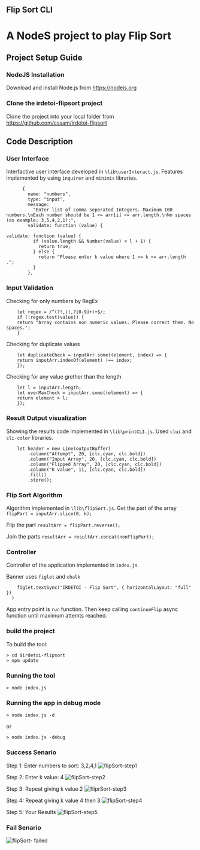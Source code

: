 ## Flip Sort CLI

# **A NodeS project to play Flip Sort**

## **Project Setup Guide**

### NodeJS Installation

Download and install Node.js from https://nodejs.org

### Clone the irdetoi-flipsort project

Clone the project into your local folder from https://github.com/cssam/irdetoi-flipsort

## **Code Description**

### User Interface

Interfactive user interface developed in `\lib\userInteract.js`. Features implemented by using `inquirer` and `minimis` libraries.

```const questions = [
      {
        name: "numbers",
        type: "input",
        message:
          "Enter list of comma seperated Integers. Maximum 100 numbers.\nEach number should be 1 <= arr[i] <= arr.length.\nNo spaces (as example; 3,5,4,2,1):",
        validate: function (value) {
```

```
validate: function (value) {
          if (value.length && Number(value) < l + 1) {
            return true;
          } else {
            return "Please enter k value where 1 <= k <= arr.length .";
          }
        },
```

### Input Validation

Checking for only numbers by RegEx

```
    let regex = /^(?!,)(,?[0-9]+)+$/;
    if (!regex.test(value)) {
    return "Array contains non numeric values. Please correct them. No spaces.";
    }
```

Checking for duplicate values

```
    let duplicateCheck = inputArr.some((element, index) => {
    return inputArr.indexOf(element) !== index;
    });
```

Checking for any value grether than the length

```
    let l = inputArr.length;
    let overMaxCheck = inputArr.some((element) => {
    return element > l;
    });
```

### Result Output visualization

Showing the results code implemented in `\lib\printCLI.js`. Used `clui` and `cli-color` libraries.

```
    let header = new Line(outputBuffer)
        .column("Attempt", 20, [clc.cyan, clc.bold])
        .column("Input Array", 20, [clc.cyan, clc.bold])
        .column("Flipped Array", 20, [clc.cyan, clc.bold])
        .column("K value", 11, [clc.cyan, clc.bold])
        .fill()
        .store();
```

### Flip Sort Algorithm

Algorithm implemented in `\lib\flipSort.js`.
Get the part of the array
`flipPart = inputArr.slice(0, k);`

Flip the part
`resultArr = flipPart.reverse();`

Join the parts
`resultArr = resultArr.concat(nonFlipPart);`

### Controller

Controller of the application implemented in `index.js`.

Banner uses `figlet` and `chalk`

```chalk.yellow(
    figlet.textSync("IRDETOI - Flip Sort", { horizontalLayout: "full" })
  )
```

App entry point is `run` function. Then keep calling `continueFlip` async function until maximum attemts reached.

### build the project

To build the tool:

```
> cd $irdetoi-flipsort
> npm update
```

### Running the tool

```
> node index.js
```

### Running the app in debug mode

```
> node index.js -d
```

or

```
> node index.js -debug
```

### Success Senario

Step 1: Enter numbers to sort: 3,2,4,1
![flipSort-step1](https://user-images.githubusercontent.com/6191308/140782873-d54d2f9d-2598-49f3-982f-1e79350e7daf.png)

Step 2: Enter k value: 4
![flipSort-step2](https://user-images.githubusercontent.com/6191308/140783226-61612b28-f035-4eba-9c18-f1b7ab4beb0c.png)

Step 3: Repeat giving k value 2
![fliprSort-step3](https://user-images.githubusercontent.com/6191308/140783315-690391f5-022f-4ef4-9909-b882d6b72575.png)

Step 4: Repeat giving k value 4 then 3
![flipSort-step4](https://user-images.githubusercontent.com/6191308/140783422-f51c386d-29eb-4406-9465-4964f3332eea.png)

Step 5: Your Results
![flipSort-step5](https://user-images.githubusercontent.com/6191308/140783492-66519c3e-3e2b-4fc7-aa79-e53996357ad9.png)

### Fail Senario

![flipSort- failed](https://user-images.githubusercontent.com/6191308/140784365-d6677549-dc46-485c-bf89-f4ea9f79538b.png)

```

```
